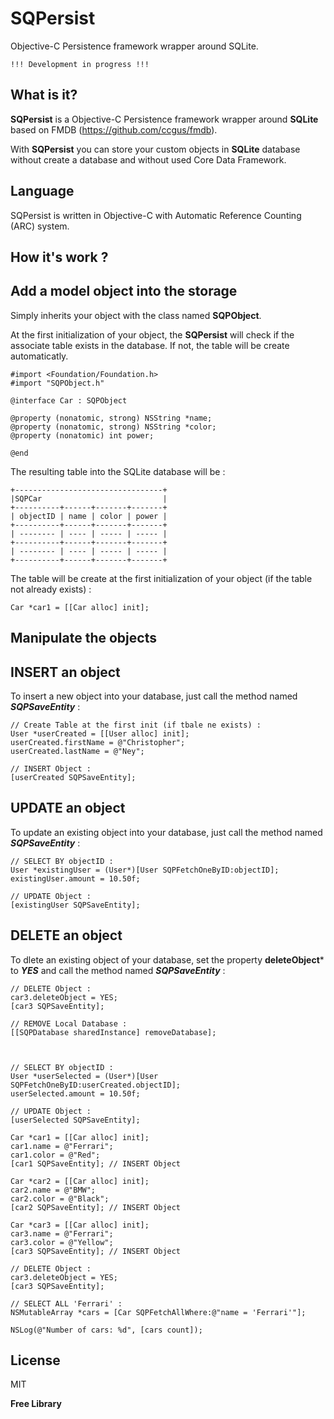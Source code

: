 SQPersist
=========

Objective-C Persistence framework wrapper around SQLite.

```!!! Development in progress !!!```

What is it?
---------------

**SQPersist** is a Objective-C Persistence framework wrapper around **SQLite** based on FMDB (https://github.com/ccgus/fmdb).

With **SQPersist** you can store your custom objects in **SQLite** database without create a database and without used Core Data Framework.

Language
---------------

SQPersist is written in Objective-C with Automatic Reference Counting (ARC) system.

How it's work ?
---------------

Add a model object into the storage
---------------

Simply inherits your object with the class named **SQPObject**.

At the first initialization of your object, the **SQPersist** will check if the associate table exists in the database. If not, the table will be create automaticatly.
```
#import <Foundation/Foundation.h>
#import "SQPObject.h"

@interface Car : SQPObject

@property (nonatomic, strong) NSString *name;
@property (nonatomic, strong) NSString *color;
@property (nonatomic) int power;

@end
```

The resulting table into the SQLite database will be :
```
+---------------------------------+
|SQPCar                           |
+----------+------+-------+-------+
| objectID | name | color | power |
+----------+------+-------+-------+
| -------- | ---- | ----- | ----- |
+----------+------+-------+-------+
| -------- | ---- | ----- | ----- |
+----------+------+-------+-------+
```
The table will be create at the first initialization of your object (if the table not already exists) :
```
Car *car1 = [[Car alloc] init];
```

Manipulate the objects
---------------

INSERT an object
---------------
To insert a new object into your database, just call the method named ***SQPSaveEntity*** :
```
// Create Table at the first init (if tbale ne exists) :
User *userCreated = [[User alloc] init];
userCreated.firstName = @"Christopher";
userCreated.lastName = @"Ney";
    
// INSERT Object :
[userCreated SQPSaveEntity];
```

UPDATE an object
---------------
To update an existing object into your database, just call the method named ***SQPSaveEntity*** :
```
// SELECT BY objectID :
User *existingUser = (User*)[User SQPFetchOneByID:objectID];
existingUser.amount = 10.50f;
    
// UPDATE Object :
[existingUser SQPSaveEntity];
```

DELETE an object
---------------
To dlete an existing object of your database, set the property **deleteObject*** to ***YES*** and call the method named ***SQPSaveEntity*** :
```
// DELETE Object :
car3.deleteObject = YES;
[car3 SQPSaveEntity];
```


```
// REMOVE Local Database :
[[SQPDatabase sharedInstance] removeDatabase];
    

    
// SELECT BY objectID :
User *userSelected = (User*)[User SQPFetchOneByID:userCreated.objectID];
userSelected.amount = 10.50f;
    
// UPDATE Object :
[userSelected SQPSaveEntity];
    
Car *car1 = [[Car alloc] init];
car1.name = @"Ferrari";
car1.color = @"Red";
[car1 SQPSaveEntity]; // INSERT Object
    
Car *car2 = [[Car alloc] init];
car2.name = @"BMW";
car2.color = @"Black";
[car2 SQPSaveEntity]; // INSERT Object
 
Car *car3 = [[Car alloc] init];
car3.name = @"Ferrari";
car3.color = @"Yellow";
[car3 SQPSaveEntity]; // INSERT Object
  
// DELETE Object :
car3.deleteObject = YES;
[car3 SQPSaveEntity];

// SELECT ALL 'Ferrari' :
NSMutableArray *cars = [Car SQPFetchAllWhere:@"name = 'Ferrari'"];

NSLog(@"Number of cars: %d", [cars count]);
```
License
----

MIT


**Free Library**
